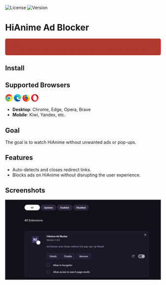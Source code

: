 ![License](https://img.shields.io/badge/license-MIT-green) ![Version](https://img.shields.io/badge/version-1.6.9-brightgreen)

# HiAnime Ad Blocker

<div style="background-color: #b03a2e; padding: 10px; border-radius: 5px; color: #b03a2e;">
    <strong>Important</strong><br>
    This Ad Blocker auto-detects redirect URL links and auto-closes tabs.
</div>


## Install

## Supported Browsers

[![Chrome](logos/chrome.svg)](https://www.google.com/chrome/) 
[![Edge](logos/edge.svg)](https://www.microsoft.com/edge) 
[![Firefox](logos/firefox.svg)](https://www.mozilla.org/firefox/) 
[![Opera](logos/opera.svg)](https://www.opera.com/) 


- **Desktop**: Chrome, Edge, Opera, Brave
- **Mobile**: Kiwi, Yandex, etc.

## Goal

The goal is to watch HiAnime without unwanted ads or pop-ups.

## Features

- Auto-detects and closes redirect links.
- Blocks ads on HiAnime without disrupting the user experience.

## Screenshots

![Ad Blocker Screenshot](https://github.com/Pekadii/HiAnimeAdBlocker/blob/main/Thumbnail.png)
